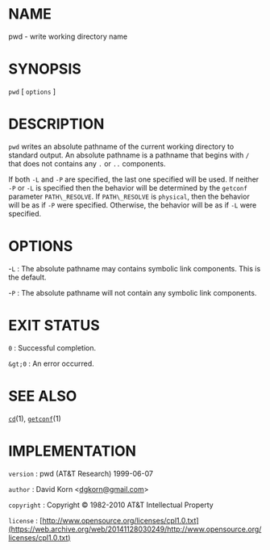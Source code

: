 # NAME

pwd - write working directory name

# SYNOPSIS

`pwd` \[ `options` \]

# DESCRIPTION

`pwd` writes an absolute pathname of the current working directory to
standard output. An absolute pathname is a pathname that begins with
`/` that does not contains any `.` or `..` components.

If both `-L` and `-P` are specified, the last one specified will be
used. If neither `-P` or `-L` is specified then the behavior will be
determined by the `getconf` parameter `PATH\_RESOLVE`. If
`PATH\_RESOLVE` is `physical`, then the behavior will be as if
`-P` were specified. Otherwise, the behavior will be as if `-L` were
specified.

# OPTIONS

-`L`
: The absolute pathname may contains symbolic link components. This is
    the default.

-`P`
: The absolute pathname will not contain any symbolic link components.

# EXIT STATUS

`0`
: Successful completion.

`&gt;0`
: An error occurred.

# SEE ALSO

[`cd`](/web/20141128030249/http://www2.research.att.com/~astopen/man/man1/cd.html)(1),
[`getconf`](/web/20141128030249/http://www2.research.att.com/~astopen/man/man1/getconf.html)(1)

# IMPLEMENTATION

`version`
: pwd (AT&T Research) 1999-06-07

`author`
: David Korn
    &lt;[dgkorn@gmail.com](https://web.archive.org/web/20141128030249/mailto:dgkorn@gmail.com)&gt;

`copyright`
: Copyright © 1982-2010 AT&T Intellectual Property

`license`
: [http://www.opensource.org/licenses/cpl1.0.txt](https://web.archive.org/web/20141128030249/http://www.opensource.org/licenses/cpl1.0.txt)


